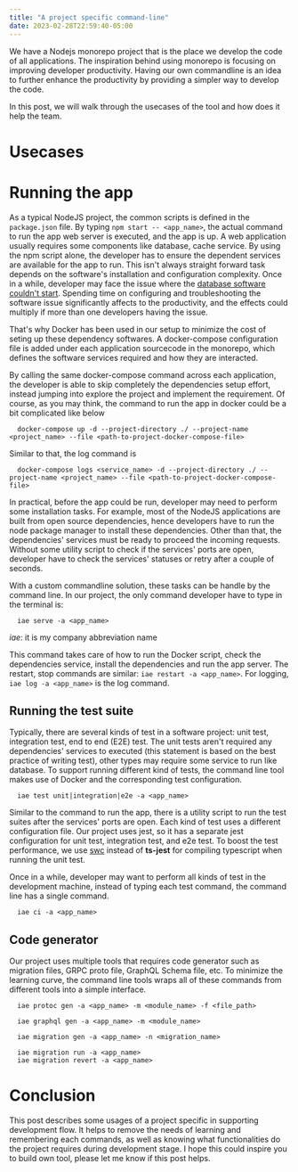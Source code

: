 ```yaml
---
title: "A project specific command-line"
date: 2023-02-28T22:59:40-05:00
---
```


We have a Nodejs monorepo project that is the place we develop the code of all applications.
The inspiration behind using monorepo is focusing on improving developer productivity.
Having our own commandline is an idea to further enhance the productivity by providing a simpler way to develop the code.

In this post, we will walk through the usecases of the tool and how does it help the team.

# Usecases

# Running the app

As a typical NodeJS project, the common scripts is defined in the `package.json` file. By typing `npm start -- <app_name>`, the actual command to run the app web server is executed, and the app is up.
A web application usually requires some components like database, cache service. By using the npm script alone, the developer has to ensure the dependent services are available for the app to run.
This isn't always straight forward task depends on the software's installation and configuration complexity.
Once in a while, developer may face the issue where the [database software couldn't start](https://stackoverflow.com/questions/36436120/fatal-error-lock-file-postmaster-pid-already-exists).
Spending time on configuring and troubleshooting the software issue significantly affects to the productivity, and the effects could multiply if more than one developers having the issue.

That's why Docker has been used in our setup to minimize the cost of seting up these dependency softwares. A docker-compose configuration file is added under each application sourcecode in the monorepo,
which defines the software services required and how they are interacted.

By calling the same docker-compose command across each application, the developer is able to skip completely the dependencies setup effort, instead jumping into explore the project and implement the requirement. Of course, as you may think, the command to run the app in docker could be a bit complicated like below

```
  docker-compose up -d --project-directory ./ --project-name <project_name> --file <path-to-project-docker-compose-file>
```

Similar to that, the log command is

```
  docker-compose logs <service_name> -d --project-directory ./ --project-name <project_name> --file <path-to-project-docker-compose-file>
```

In practical, before the app could be run, developer may need to perform some installation tasks. For example, most of the NodeJS applications are built from open source dependencies, hence developers have to run the node package manager to install these dependencies. Other than that, the dependencies' services must be ready to proceed the incoming requests. Without some utility script to check if the services' ports are open, developer have to check the services' statuses or retry after a couple of seconds.

With a custom commandline solution, these tasks can be handle by the command line. In our project, the only command developer have to type in the terminal is:

```
  iae serve -a <app_name>
```

*iae*: it is my company abbreviation name

This command takes care of how to run the Docker script, check the dependencies service, install the dependencies and run the app server.
The restart, stop commands are similar: `iae restart -a <app_name>`. For logging, `iae log -a <app_name>` is the log command.

## Running the test suite

Typically, there are several kinds of test in a software project: unit test, integration test, end to end (E2E) test.
The unit tests aren't required any dependencies' services to executed (this statement is based on the best practice of writing test), other types may require some service to run like database. To support running different kind of tests, the command line tool makes use of Docker and the corresponding test configuration.

```
  iae test unit|integration|e2e -a <app_name>
```

Similar to the command to run the app, there is a utility script to run the test suites after the services' ports are open. Each kind of test uses a different configuration file. Our project uses jest, so it has a separate jest configuration for unit test, integration test, and e2e test. To boost the test performance, we use [swc](https://github.com/swc-project/swc) instead of **ts-jest** for compiling typescript when running the unit test.

Once in a while, developer may want to perform all kinds of test in the development machine, instead of typing each test command, the command line has a single command.

```
  iae ci -a <app_name>
```

## Code generator

Our project uses multiple tools that requires code generator such as migration files, GRPC proto file, GraphQL Schema file, etc.
To minimize the learning curve, the command line tools wraps all of these commands from different tools into a simple interface.

```
  iae protoc gen -a <app_name> -m <module_name> -f <file_path>

```

```
  iae graphql gen -a <app_name> -m <module_name>
```

```
  iae migration gen -a <app_name> -n <migration_name>

  iae migration run -a <app_name>
  iae migration revert -a <app_name>
```

# Conclusion

This post describes some usages of a project specific in supporting development flow. It helps to remove the needs of learning and remembering each commands, as well as knowing what functionalities do the project requires during development stage. I hope this could inspire you to build own tool, please let me know if this post helps.
